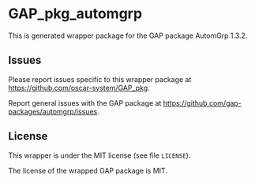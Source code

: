 # GAP_pkg_automgrp

This is generated wrapper package for the GAP package AutomGrp 1.3.2.

## Issues

Please report issues specific to this wrapper package at <https://github.com/oscar-system/GAP_pkg>.

Report general issues with the GAP package at <https://github.com/gap-packages/automgrp/issues>.

## License

This wrapper is under the MIT license (see file `LICENSE`).

The license of the wrapped GAP package is MIT.
